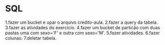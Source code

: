 # SQL

1.fazer um bucket e upar o arquivo credito-aula.
2.fazer a query da tabela.
3.fazer as atividades do exercicio.
4.fazer um bucket de particão com duas pastas uma com sexo='F' e outra com sexo='M'.
5.fazer atividades.
6.fazer colunas.
7.deletar tabela.
